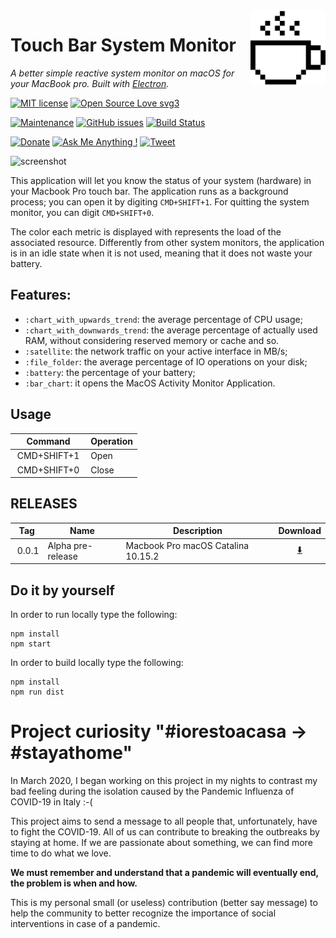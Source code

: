 <img src="src/icons/coffee-cup.png" alt="logo" height="120" align="right" />

# Touch Bar System Monitor

*A better simple reactive system monitor on macOS for your MacBook pro. Built with [Electron](https://github.com/atom/electron).*

[![MIT license](https://img.shields.io/badge/License-MIT-blue.svg)](https://lbesson.mit-license.org/) 
[![Open Source Love svg3](https://badges.frapsoft.com/os/v3/open-source.svg?v=103)](https://github.com/spagnuolocarmine/touchbar-systemmonitor)


[![Maintenance](https://img.shields.io/badge/Maintained%3F-yes-green.svg)](https://github.com/spagnuolocarmine/touchbar-systemmonitor/graphs/commit-activity) 
[![GitHub issues](https://img.shields.io/github/issues/Naereen/StrapDown.js.svg)](https://github.com/spagnuolocarmine/touchbar-systemmonitor/issues/) 
[![Build Status](https://travis-ci.com/spagnuolocarmine/touchbar-systemmonitor.svg?token=8TzLmEF5PP5fj4VXsAJG&branch=master)](https://travis-ci.com/spagnuolocarmine/touchbar-systemmonitor)


[![Donate](https://img.shields.io/badge/PayPal-Donate%20to%20Author-blue.svg)](https://www.paypal.me/CarmineSpagnuolo) [![Ask Me Anything !](https://img.shields.io/badge/Ask%20me-anything-1abc9c.svg)](https://github.com/spagnuolocarmine/touchbar-systemmonitor/issues)
[![Tweet](https://img.shields.io/twitter/url/http/shields.io.svg?style=social)](https://twitter.com/intent/tweet?text=Download%20and%20use%20the%20System%20Monitor%20Touch%20Bar%20for%20your%20MacbookPro&url=https://github.com/spagnuolocarmine/touchbar-systemmonitor&hashtags=macbook,osx,systemmonitor,hardware,touchbar) 

![screenshot](https://raw.githubusercontent.com/spagnuolocarmine/touchbar-systemmonitor/master/screenshots/touchbar_systemmonitor3.gif?token=ACPXSE6H3RJQIYCIGDVGCAC6OOISG)


This application will let you know the status of your system (hardware) in your Macbook Pro touch bar. The application runs as a background process; you can open it by digiting `CMD+SHIFT+1`. For quitting the system monitor, you can digit `CMD+SHIFT+0`.

The color each metric is displayed with represents the load of the associated resource. Differently from other system monitors, the application is in an idle state when it is not used, meaning that it does not waste your battery.

## Features:
- `:chart_with_upwards_trend`: the average percentage of CPU usage;
- `:chart_with_downwards_trend`: the average percentage of actually used RAM, without considering reserved memory or cache and so.
- `:satellite`: the network traffic on your active interface in MB/s;
- `:file_folder`: the average percentage of IO operations on your disk;
- `:battery`: the percentage of your battery;
- `:bar_chart`: it opens the MacOS Activity Monitor Application.


## Usage

|Command| Operation|
|--------|----------|
|  CMD+SHIFT+1  | Open |
|  CMD+SHIFT+0  | Close |



## RELEASES

|Tag| Name | Description | Download|
|--------|----------|--------|:---:|
|  0.0.1 | Alpha pre-release |Macbook Pro macOS Catalina 10.15.2 |[:arrow_down:](https://github.com/spagnuolocarmine/touchbar-systemmonitor/releases/tag/0.0.1)  |


## Do it by yourself

In order to run locally type the following:
```
npm install
npm start
```

In order to  build locally type the following:
```
npm install
npm run dist
```

# Project curiosity "#iorestoacasa -> #stayathome"

In March 2020, I began working on this project in my nights to contrast my bad feeling during the isolation caused by the Pandemic Influenza of COVID-19 in Italy :-( 

This project aims to send a message to all people that, unfortunately, have to fight the COVID-19. All of us can contribute to breaking the outbreaks by staying at home. If we are passionate about something, we can find more time to do what we love. 

**We must remember and understand that a pandemic will eventually end, the problem is when and how.** 

This is my personal small (or useless) contribution (better say message) to help the community to better recognize the importance of social interventions in case of a pandemic. 




